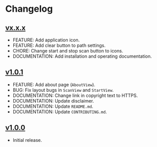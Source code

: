 # Changelog

## [vx.x.x](https://github.com/greluc/SC-Kill-Monitor/releases/tag/vx.x.x)

- FEATURE: Add application icon.
- FEATURE: Add clear button to path settings.
- CHORE: Change start and stop scan button to icons.
- DOCUMENTATION: Add installation and operating documentation.

## [v1.0.1](https://github.com/greluc/SC-Kill-Monitor/releases/tag/v1.0.1)

- FEATURE: Add about page (``AboutView``).
- BUG: Fix layout bugs in ``ScanView`` and ``StartView``.
- DOCUMENTATION: Change link in copyright text to HTTPS.
- DOCUMENTATION: Update disclaimer.
- DOCUMENTATION: Update ``README.md``.
- DOCUMENTATION: Update ``CONTRIBUTING.md``.

## [v1.0.0](https://github.com/greluc/SC-Kill-Monitor/releases/tag/v1.0.0)

- Initial release.